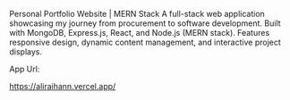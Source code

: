 Personal Portfolio Website | MERN Stack A full-stack web application showcasing my journey from procurement to software development. Built with MongoDB, Express.js, React, and Node.js (MERN stack). Features responsive design, dynamic content management, and interactive project displays.

App Url: 

https://aliraihann.vercel.app/
